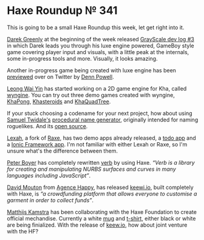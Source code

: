 [_template]: ../templates/roundup.html
[date]: / "2015-10-20 14:30:00"
[modified]: / "2015-10-20 14:30:00"
[published]: / "2015-10-20 14:30:00"
[“”]: a ""
# Haxe Roundup № 341

This is going to be a small Haxe Roundup this week, let get right into it.

[Darek Greenly][tw1] at the beginning of the week released [GrayScale dev log #3][l1]
in which Darek leads you through his luxe engine powered, GameBoy style game covering
player input and visuals, with a little peak at the internals, some in-progress
tools and more. Visually, it looks amazing.

Another in-progress game being created with luxe engine has been [previewed][l13]
over on Twitter by [Denn Powell][tw5].

[Leong Wai Yin][tw2] has started working on a 2D game engine for Kha, called
[wyngine][l2]. You can try out three demo games created with wyngine, [KhaPong][l3],
[Khasteroids][l4] and [KhaQuadTree][l5].

If your stuck choosing a codename for your next project, how about using 
[Samuel Twidale's][tw3] [procedural name generator][l6], originally intended for 
naming roguelikes. And its [open source][l7].

[Lexah][l10], a fork of [Raxe][l11], has two demo apps already released, 
a [todo app][l8] and a [Ionic Framework app][l9]. I'm not familiar with either 
Lexah or Raxe, so I'm unsure what's the difference between them.

[Peter Boyer][tw4] has completely rewritten [verb][l12] by using Haxe. _“Verb is
a library for creating and manipulating NURBS surfaces and curves in many 
languages including JavaScript”_.

[David Mouton][tw6] from [Agence Happy][tw7], has released [keewi.io][l14], built
completely with Haxe, is _“a crowdfunding platform that allows everyone to customise
a garment in order to collect funds”_.

[Matthijs Kamstra][tw8] has been collaborating with the Haxe Foundation to create
official mechandise. Currently a white [mug][l15] and [t-shirt][l16], either black
or white are being finialized. With the release of [keew.io][l14], how about
joint venture with the HF?

[tw8]: https://twitter.com/matthijskamstra "@matthijskamstra"
[tw7]: https://twitter.com/agence_happy "@agence_happy"
[tw6]: https://twitter.com/damoebius "@damoebius"
[tw5]: https://twitter.com/bennpowell "@bennpowell"
[tw4]: https://twitter.com/ptrbyr "@ptrbyr"
[tw3]: https://twitter.com/Sam_Twidale "@Sam_Twidale"
[tw2]: https://twitter.com/laxa88 "@laxa88"
[tw1]: https://twitter.com/Zielakpl "@Zielakpl"

[l16]: https://github.com/HaxeFoundation/Project-Management/issues/33#issuecomment-149488998 "Haxe Foundation Project Management - T-Shirt Design"
[l15]: https://github.com/HaxeFoundation/Project-Management/issues/33#issuecomment-148527086 "Haxe Foundation Project Management - Mug Design"
[l14]: http://keewi.io/ "Keewi.io"
[l13]: https://twitter.com/bennpowell/status/657600628974362624 "Luxe engine powered game tansition improvement"
[l12]: http://verbnurbs.com/ "Verb - Open source, cross-platform NURBS"
[l11]: https://github.com/nondev/raxe "Raxe on GitHub"
[l10]: https://github.com/Peekmo/lexah "Lexah on GitHub"
[l9]: https://github.com/Peekmo/lexah-ionicsample "Lexah Ionic Framework App on GitHub"
[l8]: https://github.com/Peekmo/lexah-todoapp "Lexah Todo App on GitHub"
[l7]: https://github.com/Tw1ddle/MarkovNameGenerator "Markov Name Generator on GitHub"
[l6]: http://www.samcodes.co.uk/project/markov-namegen/ "Procedural Name Generator"
[l5]: http://coinflipstudios.com/khaquadtree "KhaQuadTree = Wyngine Game Demo"
[l4]: http://coinflipstudios.com/khasteroids "Khasteroids - Wyngine Game Demo"
[l3]: http://coinflipstudios.com/khapong "KhaPong - Wyngine Game Demo"
[l2]: https://github.com/laxa88/wyngine "Wyngine on GitHub"
[l1]: http://darekgreenly.com/grayscale-dev-log-3 "GrayScale Dev Log #3"